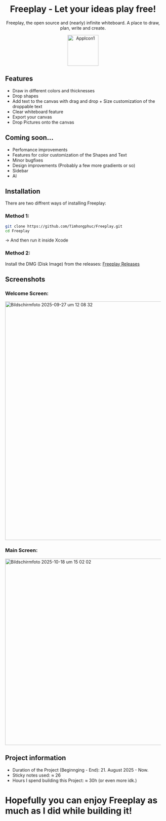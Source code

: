 <div align="center">

# Freeplay - Let your ideas play free!

Freeplay, the open source and (nearly) infinite whiteboard. A place to draw, plan, write and create.

<img width="100" height="100" alt="AppIcon1" src="https://github.com/user-attachments/assets/69bdbb1e-35d6-41a4-9d29-2e77dfdc02ad" /> 

</div>

## Features

- Draw in different colors and thicknesses
- Drop shapes
- Add text to the canvas with drag and drop + Size customization of the droppable text
- Clear whiteboard feature
- Export your canvas
- Drop Pictures onto the canvas

## Coming soon...

- Perfomance improvements
- Features for color customization of the Shapes and Text
- Minor bugfixes
- Design improvements (Probably a few more gradients or so)
- Sidebar
- AI

## Installation

There are two diffrent ways of installing Freeplay: 
### Method 1: 

```bash
git clone https://github.com/Timhongphuc/Freeplay.git
cd Freeplay
```
-> And then run it inside Xcode 

### Method 2: 

Install the DMG (Disk Image) from the releases: [Freeplay Releases](https://github.com/Timhongphuc/Freeplay/tags) 

## Screenshots

### Welcome Screen:
<img width="1228" height="773" alt="Bildschirmfoto 2025-09-27 um 12 08 32" src="https://github.com/user-attachments/assets/57141e8f-d568-4da8-853c-b2fdbb017e43" />

### Main Screen:
<img width="921" height="604" alt="Bildschirmfoto 2025-10-18 um 15 02 02" src="https://github.com/user-attachments/assets/c13d2252-ff33-4053-ae27-614ec79af5f8" />

## Project information

- Duration of the Project (Beginnging - End): 21. August 2025 - Now. 
- Sticky notes used: ≈ 26
- Hours I spend building this Project: ≈ 30h (or even more idk.)

# Hopefully you can enjoy Freeplay as much as I did while building it!
